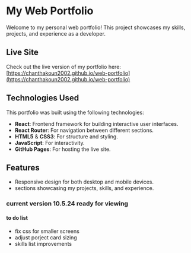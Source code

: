 # My Web Portfolio

Welcome to my personal web portfolio! This project showcases my skills, projects, and experience as a developer.

## Live Site
Check out the live version of my portfolio here: [https://chanthakoun2002.github.io/web-portfolio](https://chanthakoun2002.github.io/web-portfolio)

## Technologies Used
This portfolio was built using the following technologies:
- **React**: Frontend framework for building interactive user interfaces.
- **React Router**: For navigation between different sections.
- **HTML5** & **CSS3**: For structure and styling.
- **JavaScript**: For interactivity.
- **GitHub Pages**: For hosting the live site.

## Features
- Responsive design for both desktop and mobile devices.
- sections showcasing my projects, skills, and experience.

### current version 10.5.24 ready for viewing
#### to do list
- fix css for smaller screens
- adjust porject card sizing
- skills list improvements
  
